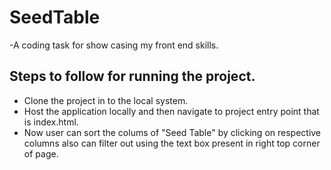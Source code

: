 # SeedTable

-A coding task for show casing my front end skills.

## Steps to follow for running the project.

- Clone the project in to the local system.
- Host the application locally and then navigate to project entry point that is index.html.
- Now user can sort the colums of "Seed Table" by clicking on respective columns also can filter out using the text box present in right top corner of page.
